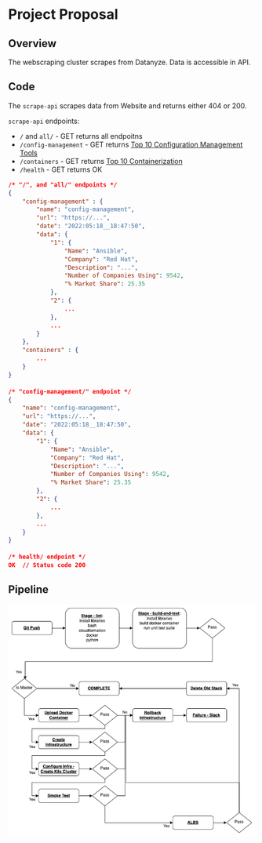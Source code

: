 # Project Proposal

## Overview
The webscraping cluster scrapes from Datanyze.  Data is accessible in API.

## Code
The `scrape-api` scrapes data from Website and returns either 404 or 200.

`scrape-api` endpoints:
- `/` and `all/`       - GET returns all endpoitns
- `/config-management` - GET returns [Top 10 Configuration Management Tools](https://www.datanyze.com/market-share/configuration-management--313)
- `/containers`        - GET returns [Top 10 Containerization](https://www.datanyze.com/market-share/containerization--321)
- `/health`            - GET returns OK

```json
/* "/", and "all/" endpoints */
{
    "config-management" : {
        "name": "config-management",
        "url": "https://...",
        "date": "2022:05:18__18:47:50",
        "data": {
            "1": {
                "Name": "Ansible",
                "Company": "Red Hat",
                "Description": "...",
                "Number of Companies Using": 9542,
                "% Market Share": 25.35
            },
            "2": {
                ...
            },
            ...
        }
    },
    "containers" : {
        ...
    }
}

/* "config-management/" endpoint */
{
    "name": "config-management",
    "url": "https://...",
    "date": "2022:05:18__18:47:50",
    "data": {
        "1": {
            "Name": "Ansible",
            "Company": "Red Hat",
            "Description": "...",
            "Number of Companies Using": 9542,
            "% Market Share": 25.35
        },
        "2": {
            ...
        },
        ...
    }
}

/* health/ endpoint */
OK  // Status code 200
```

## Pipeline
![Blue/Green Deployment](pipeline-phase-1.png)
